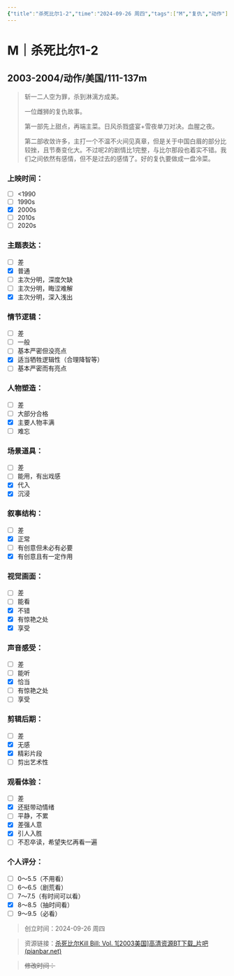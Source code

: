 ```yaml
---
{"title":"杀死比尔1-2","time":"2024-09-26 周四","tags":["M","复仇","动作"],"rating":"8.5","dg-publish":true,"permalink":"/300 评价/M电影/新近看过/杀死比尔1-2/","dgPassFrontmatter":true,"created":"2024-09-26T18:53:36.699+08:00","updated":"2024-09-26T19:17:18.911+08:00"}
---
```


# M｜杀死比尔1-2
## 2003-2004/动作/美国/111-137m
>斩一二人空为罪，杀到淋漓方成美。
>
>一位雌狮的复仇故事。
>
>第一部先上甜点，再端主菜。日风杀戮盛宴+雪夜单刀对决。血腥之夜。
>
>第二部收敛许多，主打一个不温不火间见真章，但是关于中国白眉的部分比较挫，且节奏变化大。不过呢2的剧情比1完整，与比尔那段也着实不错。我们之间依然有感情，但不是过去的感情了。好的复仇要做成一盘冷菜。
### 上映时间：
- [ ] <1990
- [ ] 1990s
- [x] 2000s
- [ ] 2010s
- [ ] 2020s
### 主题表达：
- [ ] 差
- [x] 普通
- [ ] 主次分明，深度欠缺
- [ ] 主次分明，晦涩难解
- [x] 主次分明，深入浅出
### 情节逻辑：
- [ ] 差
- [ ] 一般
- [ ] 基本严密但没亮点
- [x] 适当牺牲逻辑性（合理降智等）
- [ ] 基本严密而有亮点
### 人物塑造：
- [ ] 差
- [ ] 大部分合格
- [x] 主要人物丰满
- [ ] 难忘
### 场景道具：
- [ ] 差
- [ ] 能用，有出戏感
- [x] 代入
- [x] 沉浸
### 叙事结构：
- [ ] 差
- [x] 正常
- [ ] 有创意但未必有必要
- [x] 有创意且有一定作用
### 视觉画面：
- [ ] 差
- [ ] 能看
- [x] 不错
- [x] 有惊艳之处
- [x] 享受
### 声音感受：
- [ ] 差
- [ ] 能听
- [x] 恰当
- [ ] 有惊艳之处
- [ ] 享受
### 剪辑后期：
- [ ] 差
- [x] 无感
- [x] 精彩片段
- [ ] 剪出艺术性
### 观看体验：
- [ ] 差
- [x] 还挺带动情绪
- [ ] 平静，不累
- [x] 差强人意
- [x] 引人入胜
- [ ] 不忍卒读，希望失忆再看一遍
### 个人评分：
- [ ] 0～5.5（不用看）
- [ ] 6～6.5（剧荒看）
- [ ] 7～7.5（有时间可以看）
- [x] 8～8.5（抽时间看）
- [ ] 9～9.5（必看）

>创立时间：2024-09-26 周四

>资源链接：[杀死比尔Kill Bill: Vol. 1[2003美国]高清资源BT下载_片吧 (pianbar.net)](https://www.pianbar.net//motion/21038.html)

>~~修改时间：~~



